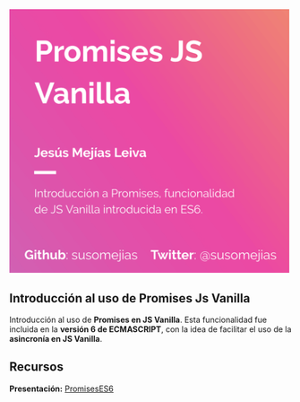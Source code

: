 
<img width="500" alt="portfolio_view" src="images/promise.png">

Introducción al uso de Promises Js Vanilla
---

Introducción al uso de **Promises en JS Vanilla**. Esta funcionalidad fue incluida en la **versión 6 de ECMASCRIPT**, con la idea de facilitar el uso de la **asincronía en JS Vanilla**.

Recursos
---

**Presentación:** [PromisesES6](https://view.genial.ly/5c5ece8f4e10564933dfaff9)